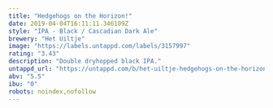 ```yaml
---
title: "Hedgehogs on the Horizon!"
date: 2019-04-04T16:11:11.346109Z
style: "IPA - Black / Cascadian Dark Ale"
brewery: "Het Uiltje"
image: "https://labels.untappd.com/labels/3157997"
rating: "3.43"
description: "Double dryhopped black IPA."
untappd_url: "https://untappd.com/b/het-uiltje-hedgehogs-on-the-horizon/3157997"
abv: "5.5"
ibu: "0"
robots: noindex,nofollow
---
```


